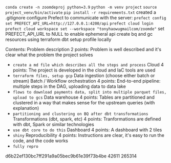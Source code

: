 `conda create -n zoomdeproj python=3.9`
`python -m venv project`
`source project_venv/bin/activate`
`pip install -r requirements.txt`
created a .gitignore
configure Prefect to communicate with the server:
    `prefect config set PREFECT_API_URL=http://127.0.0.1:4200/api`
    `prefect cloud login`
    `prefect cloud workspace set --workspace "tonyhaowugmailcom/zoomde"`
    set PREFECT_API_URL to NULL to enable ephemeral api
create bq and gc resources using terraform
dbt
    setup profile locally







Contents:
Problem description
2 points: Problem is well described and it's clear what the problem the project solves
-   `create a md file which describes all the steps and process`
Cloud
4 points: The project is developed in the cloud and IaC tools are used
-   `terraform files, setup gcp`
Data ingestion (choose either batch or stream)
Batch / Workflow orchestration
4 points: End-to-end pipeline: multiple steps in the DAG, uploading data to data lake
-   `flows to download payments data, split into multiple parquet files, upload to gcs`
Data warehouse
4 points: Tables are partitioned and clustered in a way that makes sense for the upstream queries (with explanation)
-   `partitioning and clustering on BQ after dbt transformations`
Transformations (dbt, spark, etc)
4 points: Tranformations are defined with dbt, Spark or similar technologies
-   `use dbt core to do this`
Dashboard
4 points: A dashboard with 2 tiles
-   `shiny`
Reproducibility
4 points: Instructions are clear, it's easy to run the code, and the code works
-   `fully repro`


d6b22ef130bc7ff291a9a05bec9b61e39f73b4be
42611
265314